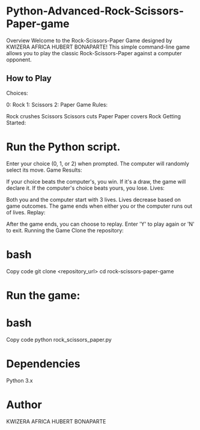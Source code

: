 # Python-Advanced-Rock-Scissors-Paper-game
Overview
Welcome to the Rock-Scissors-Paper Game designed by KWIZERA AFRICA HUBERT BONAPARTE! This simple command-line game allows you to play the classic Rock-Scissors-Paper against a computer opponent.

## How to Play
Choices:

0: Rock
1: Scissors
2: Paper
Game Rules:

Rock crushes Scissors
Scissors cuts Paper
Paper covers Rock
Getting Started:

#  Run the Python script.
Enter your choice (0, 1, or 2) when prompted.
The computer will randomly select its move.
Game Results:

If your choice beats the computer's, you win.
If it's a draw, the game will declare it.
If the computer's choice beats yours, you lose.
Lives:

Both you and the computer start with 3 lives.
Lives decrease based on game outcomes.
The game ends when either you or the computer runs out of lives.
Replay:

After the game ends, you can choose to replay.
Enter 'Y' to play again or 'N' to exit.
Running the Game
Clone the repository:

# bash
Copy code
git clone <repository_url>
cd rock-scissors-paper-game
# Run the game:

# bash
Copy code
python rock_scissors_paper.py
# Dependencies
Python 3.x
# Author
KWIZERA AFRICA HUBERT BONAPARTE
